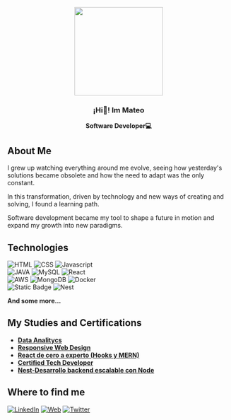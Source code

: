 <p align="center" width="300">
   <img align="center" width="200" src="https://user-images.githubusercontent.com/106263422/223457678-1d7ed567-93f9-4ad4-a307-ab5fe263075c.png" />
   <h3 align="center"> ¡Hi👋! Im Mateo </h3>
</p>

<p align="center"><strong>Software Developer💻 </strong></p>

## About Me
I grew up watching everything around me evolve, seeing how yesterday's solutions became obsolete and how the need to adapt was the only constant.

In this transformation, driven by technology and new ways of creating and solving, I found a learning path.

Software development became my tool to shape a future in motion and expand my growth into new paradigms.

## Technologies
![HTML](https://img.shields.io/badge/-HMTL-red)
![CSS](https://img.shields.io/badge/-CSS-9cf)
![Javascript](https://img.shields.io/badge/-JAVASCRIPT-yellow) </br>
![JAVA](https://img.shields.io/badge/-JAVA-critical)
![MySQL](https://img.shields.io/badge/-MYSQL-blue)
![React](https://img.shields.io/badge/-REACTJS-9cf)</br>
![AWS](https://img.shields.io/badge/-AWS-lightgrey)
![MongoDB](https://img.shields.io/badge/-MONGODB-brightgreen)
![Docker](https://img.shields.io/badge/-DOCKER-informational)</br>
![Static Badge](https://img.shields.io/badge/SPRINGBOOT-required?color=green)
![Nest](https://img.shields.io/badge/NEST-required?color=red)
</br>

<strong> And some more... </strong>

## My Studies and Certifications

- <strong><a href="https://www.coderhouse.com/certificados/61e47306ae271300444b5563">Data Analitycs</a></strong></br>
- <strong><a href="https://www.freecodecamp.org/fcc08542121-9d78-41c3-bc2f-462160c0f99d">Responsive Web Design</a></strong></br>
- <strong><a href=https://www.udemy.com/certificate/UC-5a7a8761-dc90-4bbd-a1be-9a8e4d767bde/>React de cero a experto (Hooks y MERN)</a></strong></br>
- <strong><a href="https://drive.google.com/file/d/1e2Xqz64zJ0jiAF-ZdbyliYNPxp49VkYr/view?usp=sharing">Certified Tech Developer</a></strong></br>
- <strong><a href="https://www.udemy.com/certificate/UC-ca95b4dc-6fe7-4c43-a398-04da2601a262/">Nest-Desarrollo backend escalable con Node</a></strong></br>

## Where to find me 
[![LinkedIn](https://img.shields.io/badge/LinkedIn-Mateo_Alvarez-0077B5?style=for-the-badge&logo=linkedin&logoColor=white&labelColor=101010)](https://www.linkedin.com/in/mateoaalvarez/)
[![Web](https://img.shields.io/badge/Web-MateoAlvarez.com-14a1f0?style=for-the-badge&logo=dev.to&logoColor=white&labelColor=101010)](https://mateoalvarez.vercel.app/)
[![Twitter](https://img.shields.io/badge/Twitter-@Matuualvarez1-1DA1F2?style=for-the-badge&logo=twitter&logoColor=white&labelColor=101010)](https://twitter.com/Matuualvarez1)
<!--
**Mateo-Alvarez1/Mateo-Alvarez1** is a ✨ _special_ ✨ repository because its `README.md` (this file) appears on your GitHub profile.

Here are some ideas to get you started:

- 🔭 I’m currently working on ...
- 🌱 I’m currently learning ...
- 👯 I’m looking to collaborate on ...
- 🤔 I’m looking for help with ...
- 💬 Ask me about ...
- 📫 How to reach me: ...
- 😄 Pronouns: ...
- ⚡ Fun fact: ...
-->
